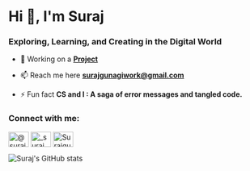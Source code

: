 <h1 align="left">Hi 👋, I'm Suraj</h1>
<h3 align="left">Exploring, Learning, and Creating in the Digital World</h3>

- 🔭 Working on a **[Project](https://github.com/Surajgunagi7/Nexus-Sync-)**

- 📫 Reach me here **surajgunagiwork@gmail.com**

- ⚡ Fun fact **CS and I : A saga of error messages and tangled code.**

<h3 align="left">Connect with me:</h3>
<p align="left">
<a href="https://twitter.com/@suraj_gunagi7" target="blank"><img align="center" src="https://raw.githubusercontent.com/rahuldkjain/github-profile-readme-generator/master/src/images/icons/Social/twitter.svg" alt="@suraj_gunagi7" height="30" width="40" /></a>
<a href="https://instagram.com/_suraj_gunagi__" target="blank"><img align="center" src="https://raw.githubusercontent.com/rahuldkjain/github-profile-readme-generator/master/src/images/icons/Social/instagram.svg" alt="_suraj_gunagi__" height="30" width="40" /></a>
<a href="https://github.com/Surajgunagi7" target="blank"><img align="center" src="https://raw.githubusercontent.com/rahuldkjain/github-profile-readme-generator/master/src/images/icons/Social/github.svg" alt="Surajgunagi7" height="30" width="40" /></a>
</p>

![Suraj's GitHub stats](https://github-readme-stats.vercel.app/api?username=Surajgunagi7&show_icons=true&theme=radical)
